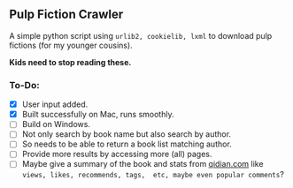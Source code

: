 ## Pulp Fiction Crawler

A simple python script using `urlib2, cookielib, lxml` to download pulp fictions (for my younger cousins).

**Kids need to stop reading these.**



### To-Do:
- [x] User input added.
- [x] Built successfully on Mac, runs smoothly.
- [ ] Build on Windows.
- [ ] Not only search by book name but also search by author.
- [ ] So needs to be able to return a book list matching author.
- [ ] Provide more results by accessing more (all) pages.
- [ ] Maybe give a summary of the book and stats from [qidian.com](www.qidian.com) like `views, likes, recommends, tags,  etc, maybe even popular comments`?